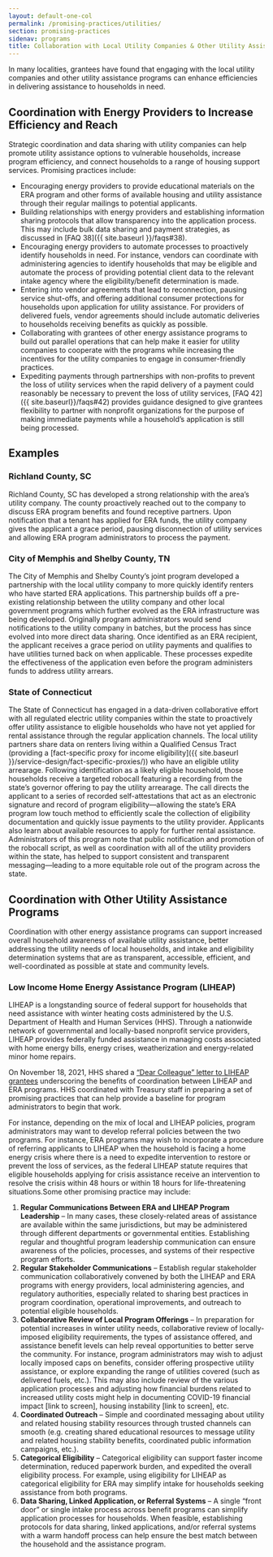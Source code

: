 ```yaml
---
layout: default-one-col
permalink: /promising-practices/utilities/
section: promising-practices
sidenav: programs
title: Collaboration with Local Utility Companies & Other Utility Assistance Programs
---
```


In many localities, grantees have found that engaging with the local utility companies and other utility assistance programs can enhance efficiencies in delivering assistance to households in need.
 
## Coordination with Energy Providers to Increase Efficiency and Reach

Strategic coordination and data sharing with utility companies can help promote utility assistance options to vulnerable households, increase program efficiency, and connect households to a range of housing support services. Promising practices include: 

* Encouraging energy providers to provide educational materials on the ERA program and other forms of available housing and utility assistance through their regular mailings to potential applicants. 
* Building relationships with energy providers and establishing information sharing protocols that allow transparency into the application process. This may include bulk data sharing and payment strategies, as discussed in [FAQ 38]({{ site.baseurl }}/faqs#38). 
* Encouraging energy providers to automate processes to proactively identify households in need. For instance, vendors can coordinate with administering agencies to identify households that may be eligible and automate the process of providing potential client data to the relevant intake agency where the eligibility/benefit determination is made.
* Entering into vendor agreements that lead to reconnection, pausing service shut-offs, and offering additional consumer protections for households upon application for utility assistance. For providers of delivered fuels, vendor agreements should include automatic deliveries to households receiving benefits as quickly as possible.
* Collaborating with grantees of other energy assistance programs to build out parallel operations that can help make it easier for utility companies to cooperate with the programs while increasing the incentives for the utility companies to engage in consumer-friendly practices.
* Expediting payments through partnerships with non-profits to prevent the loss of utility services when the rapid delivery of a payment could reasonably be necessary to prevent the loss of utility services, [FAQ 42]({{ site.baseurl}}/faqs#42) provides guidance designed to give grantees flexibility to partner with nonprofit organizations for the purpose of making immediate payments while a household’s application is still being processed.

## Examples 

### Richland County, SC

Richland County, SC has developed a strong relationship with the area’s utility company. The county proactively reached out to the company to discuss ERA program benefits and found receptive partners. Upon notification that a tenant has applied for ERA funds, the utility company gives the applicant a grace period, pausing disconnection of utility services and allowing ERA program administrators to process the payment.


### City of Memphis and Shelby County, TN

The City of Memphis and Shelby County’s joint program developed a partnership with the local utility company to more quickly identify renters who have started ERA applications. This partnership builds off a pre-existing relationship between the utility company and other local government programs which further evolved as the ERA infrastructure was being developed. Originally program administrators would send notifications to the utility company in batches, but the process has since evolved into more direct data sharing. Once identified as an ERA recipient, the applicant receives a grace period on utility payments and qualifies to have utilities turned back on when applicable. These processes expedite the effectiveness of the application even before the program administers funds to address utility arrears.

### State of Connecticut

The State of Connecticut has engaged in a data-driven collaborative effort with all regulated electric utility companies within the state to proactively offer utility assistance to eligible households who have not yet applied for rental assistance through the regular application channels. The local utility partners share data on renters living within a Qualified Census Tract (providing a [fact-specific proxy for income eligibility]({{ site.baseurl }}/service-design/fact-specific-proxies/)) who have an eligible utility arrearage. Following identification as a likely eligible household, those households receive a targeted robocall featuring a recording from the state’s governor offering to pay the utility arrearage.  The call directs the applicant to a series of recorded self-attestations that act as an electronic signature and record of program eligibility—allowing the state’s ERA program low touch method to efficiently scale the collection of eligibility documentation and quickly issue payments to the utility provider. Applicants also learn about available resources to apply for further rental assistance. Administrators of this program note that public notification and promotion of the robocall script, as well as coordination with all of the utility providers within the state, has helped to support consistent and transparent messaging—leading to a more equitable role out of the program across the state.

## Coordination with Other Utility Assistance Programs

Coordination with other energy assistance programs can support increased overall household awareness of available utility assistance, better addressing the utility needs of local households, and intake and eligibility determination systems that are as transparent, accessible, efficient, and well-coordinated as possible at state and community levels. 

### Low Income Home Energy Assistance Program (LIHEAP)

LIHEAP is a longstanding source of federal support for households that need assistance with winter heating costs administered by the U.S. Department of Health and Human Services (HHS). Through a nationwide network of governmental and locally-based nonprofit service providers, LIHEAP provides federally funded assistance in managing costs associated with home energy bills, energy crises, weatherization and energy-related minor home repairs. 

On November 18, 2021, HHS shared a <a href="TDB">“Dear Colleague” letter to LIHEAP grantees</a> underscoring the benefits of coordination between LIHEAP and ERA programs. HHS coordinated with Treasury staff in preparing a set of promising practices that can help provide a baseline for program administrators to begin that work.  

For instance, depending on the mix of local and LIHEAP policies, program administrators may want to develop referral policies between the two programs. For instance, ERA programs may wish to incorporate a procedure of referring applicants to LIHEAP when the household is facing a home energy crisis where there is a need to expedite intervention to restore or prevent the loss of services, as the federal LIHEAP statute requires that eligible households applying for crisis assistance receive an intervention to resolve the crisis within 48 hours or within 18 hours for life-threatening situations.Some other promising practice may include: 

<ol>
  <li><strong>Regular Communications Between ERA and LIHEAP Program Leadership</strong> – In many cases, these closely-related areas of assistance are available within the same jurisdictions, but may be administered through different departments or governmental entities. Establishing regular and thoughtful program leadership communication can ensure awareness of the policies, processes, and systems of their respective program efforts.</li>
  <li><strong>Regular Stakeholder Communications</strong> – Establish regular stakeholder communication collaboratively convened by both the LIHEAP and ERA programs with energy providers, local administering agencies, and regulatory authorities, especially related to sharing best practices in program coordination, operational improvements, and outreach to potential eligible households.</li>
  <li><strong>Collaborative Review of Local Program Offerings</strong> – In preparation for potential increases in winter utility needs, collaborative review of locally-imposed eligibility requirements, the types of assistance offered, and assistance benefit levels can help reveal opportunities to better serve the community. For instance, program administrators may wish to adjust locally imposed caps on benefits, consider offering prospective utility assistance, or explore expanding the range of utilities covered (such as delivered fuels, etc.). This may also include review of the various application processes and adjusting how financial burdens related to increased utility costs might help in documenting COVID-19 financial impact [link to screen], housing instability [link to screen], etc.</li>
  <li><strong>Coordinated Outreach</strong> – Simple and coordinated messaging about utility and related housing stability resources through trusted channels can smooth (e.g. creating shared educational resources to message utility and related housing stability benefits, coordinated public information campaigns, etc.).</li>
  <li><strong>Categorical Eligibility</strong> – Categorical eligibility can support faster income determination, reduced paperwork burden, and expedited the overall eligibility process. For example, using eligibility for LIHEAP as categorical eligibility for ERA may simplify intake for households seeking assistance from both programs.</li>
  <li><strong>Data Sharing, Linked Application, or Referral Systems</strong> – A single “front door” or single intake process across benefit programs can simplify application processes for households. When feasible, establishing protocols for data sharing, linked applications, and/or referral systems with a warm handoff process can help ensure the best match between the household and the assistance program.</li>
</ol>